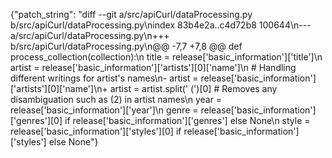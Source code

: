 {"patch_string": "diff --git a/src/apiCurl/dataProcessing.py b/src/apiCurl/dataProcessing.py\nindex 83b4e2a..c4d72b8 100644\n--- a/src/apiCurl/dataProcessing.py\n+++ b/src/apiCurl/dataProcessing.py\n@@ -7,7 +7,8 @@ def process_collection(collection):\n         title = release['basic_information']['title']\n         artist = release['basic_information']['artists'][0]['name']\n         # Handling different writings for artist's names\n-        artist = release['basic_information']['artists'][0]['name']\n+        artist = artist.split(' (')[0]  # Removes any disambiguation such as (2) in artist names\n         year = release['basic_information']['year']\n         genre = release['basic_information']['genres'][0] if release['basic_information']['genres'] else None\n         style = release['basic_information']['styles'][0] if release['basic_information']['styles'] else None"}